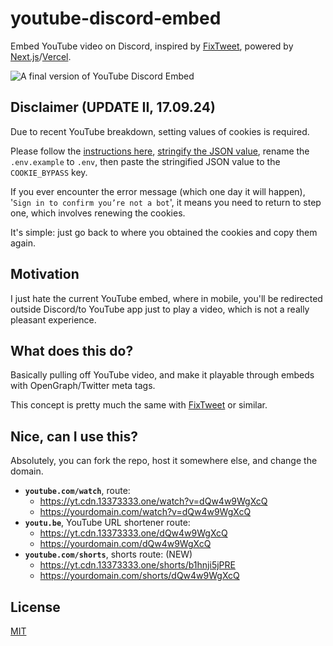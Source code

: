 # youtube-discord-embed
Embed YouTube video on Discord, inspired by [FixTweet](https://fixupx.com), powered by [Next.js](https://nextjs.org)/[Vercel](https://vercel.app).

![A final version of YouTube Discord Embed](https://repository-images.githubusercontent.com/704985019/9cc921f6-9f13-4c2b-98b1-001ff738f405)

## Disclaimer (UPDATE II, 17.09.24)
Due to recent YouTube breakdown, setting values of cookies is required.

Please follow the [instructions here](https://github.com/distubejs/ytdl-core?tab=readme-ov-file#how-to-get-cookies), [stringify the JSON value](https://developer.mozilla.org/en-US/docs/Web/JavaScript/Reference/Global_Objects/JSON/stringify), rename the `.env.example` to `.env`, then paste the stringified JSON value to the `COOKIE_BYPASS` key.

If you ever encounter the error message (which one day it will happen), '`Sign in to confirm you’re not a bot`', it means you need to return to step one, which involves renewing the cookies.

It's simple: just go back to where you obtained the cookies and copy them again.

## Motivation
I just hate the current YouTube embed, where in mobile, you'll be redirected outside Discord/to YouTube app just to play a video, which is not a really pleasant experience.

## What does this do?
Basically pulling off YouTube video, and make it playable through embeds with OpenGraph/Twitter meta tags.

This concept is pretty much the same with [FixTweet](https://fixupx.com) or similar.

## Nice, can I use this?
Absolutely, you can fork the repo, host it somewhere else, and change the domain.

- **`youtube.com/watch`**, route:
  - https://yt.cdn.13373333.one/watch?v=dQw4w9WgXcQ
  - https://yourdomain.com/watch?v=dQw4w9WgXcQ
- **`youtu.be`**, YouTube URL shortener route:
  - https://yt.cdn.13373333.one/dQw4w9WgXcQ
  - https://yourdomain.com/dQw4w9WgXcQ
- **`youtube.com/shorts`**, shorts route: (NEW)
  - https://yt.cdn.13373333.one/shorts/b1hnji5jPRE
  - https://yourdomain.com/shorts/dQw4w9WgXcQ
  
## License
[MIT](LICENSE)

